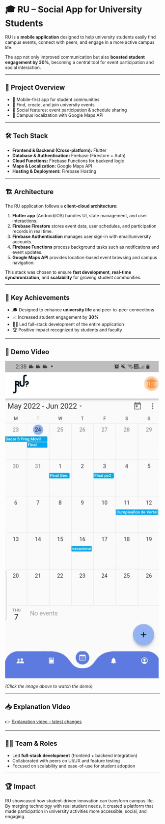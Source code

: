 # 🎓 RU – Social App for University Students  

RU is a **mobile application** designed to help university students easily find campus events, connect with peers, and engage in a more active campus life.  

The app not only improved communication but also **boosted student engagement by 30%**, becoming a central tool for event participation and social interaction.  

---

## 📖 Project Overview
- 📱 Mobile-first app for student communities  
- 🎉 Find, create, and join university events  
- 👥 Social features: event participation & schedule sharing  
- 📍 Campus localization with Google Maps API  

---

## 🛠️ Tech Stack
- **Frontend & Backend (Cross-platform):** Flutter  
- **Database & Authentication:** Firebase (Firestore + Auth)  
- **Cloud Functions:** Firebase Functions for backend logic  
- **Maps & Localization:** Google Maps API  
- **Hosting & Deployment:** Firebase Hosting  

---

## 🏗️ Architecture
The RU application follows a **client–cloud architecture**:  
1. **Flutter app** (Android/iOS) handles UI, state management, and user interactions.  
2. **Firebase Firestore** stores event data, user schedules, and participation records in real time.  
3. **Firebase Authentication** manages user sign-in with email/university accounts.  
4. **Firebase Functions** process background tasks such as notifications and event updates.  
5. **Google Maps API** provides location-based event browsing and campus navigation.  

This stack was chosen to ensure **fast development**, **real-time synchronization**, and **scalability** for growing student communities.  

---

## 🚀 Key Achievements
- 🎓 Designed to enhance **university life** and peer-to-peer connections  
- 📈 Increased student engagement by **30%**  
- 👩‍💻 Led full-stack development of the entire application  
- 🏆 Positive impact recognized by students and faculty  

---

## 🎥 Demo Video
<a href="https://drive.google.com/file/d/1Yw07hLMWMkX7oZCyzF6mkarDHmg58CbK/view?usp=sharing" target="_blank">
  <img src="assets/RUMobileapp.png" alt="RU Demo Video" width="500"/>
</a>  

*(Click the image above to watch the demo)*  

---

## 📥 Explanation Video
👉 [Explanation video – latest changes](https://drive.google.com/file/d/1dHPtx_BzD78yUIM6gaL-_FNgpNcm9uEO/view?usp=sharing)  

---

## 👩‍💻 Team & Roles
- Led **full-stack development** (frontend + backend integration)  
- Collaborated with peers on UI/UX and feature testing  
- Focused on scalability and ease-of-use for student adoption  

---

## 🏆 Impact
RU showcased how student-driven innovation can transform campus life.  
By merging technology with real student needs, it created a platform that made participation in university activities more accessible, social, and engaging.  
